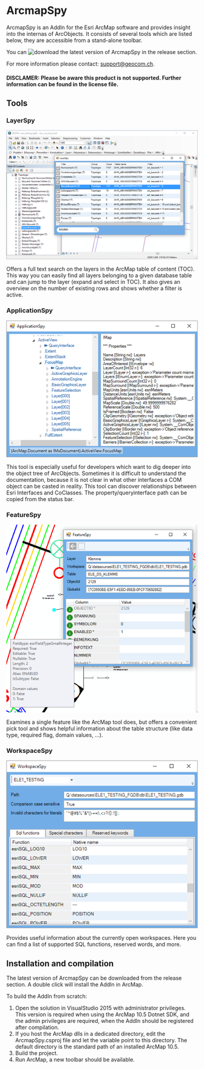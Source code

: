 # ArcmapSpy

ArcmapSpy is an AddIn for the Esri ArcMap software and provides insight into the internas of ArcObjects. It consists of several tools which are listed below, they are accessible from a stand-alone toolbar.

You can ![download the latest version](https://github.com/geocom-gis/ArcmapSpy/releases/latest) of ArcmapSpy in the release section.

For more information please contact: support@geocom.ch.

#### DISCLAMER: Please be aware this product is not supported. Further information can be found in the license file.

## Tools

### LayerSpy

![LayerSpy](screenshots/LayerSpy.png)

Offers a full text search on the layers in the ArcMap table of content (TOC). This way you can easily find all layers belonging to a given database table and can jump to the layer (expand and select in TOC). It also gives an overview on the number of existing rows and shows whether a filter is active.

### ApplicationSpy

![ApplicationSpy](screenshots/ApplicationSpy.png)

This tool is especially useful for developers which want to dig deeper into the object tree of ArcObjects. Sometimes it is difficult to understand the documentation, because it is not clear in what other interfaces a COM object can be casted in reality. This tool can discover relationships between Esri Interfaces and CoClasses. The property/queryinterface path can be copied from the status bar.

### FeatureSpy

![FeatureSpy](screenshots/FeatureSpy.png)

Examines a single feature like the ArcMap tool does, but offers a convenient pick tool and shows helpful information about the table structure (like data type, required flag, domain values, ...).

### WorkspaceSpy

![WorkspaceSpy](screenshots/WorkspaceSpy.png)

Provides useful information about the currently open workspaces. Here you can find a list of supported SQL functions, reserved words, and more.

## Installation and compilation

The latest version of ArcmapSpy can be downloaded from the release section. A double click will install the AddIn in ArcMap.

To build the AddIn from scratch:
1. Open the solution in VisualStudio 2015 with administrator privileges. This version is required when using the ArcMap 10.5 Dotnet SDK, and the admin privileges are required, when the AddIn should be registered after compilation.
2. If you host the ArcMap dlls in a dedicated directory, edit the ArcmapSpy.csproj file and let the variable <ArcmapDllPath> point to this directory. The default directory is the standard path of an installed ArcMap 10.5.
3. Build the project.
4. Run ArcMap, a new toolbar should be available.
